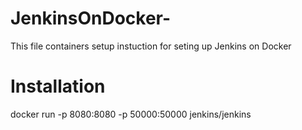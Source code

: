 # JenkinsOnDocker-
This  file containers setup instuction for seting up Jenkins on Docker

# Installation
 docker run -p 8080:8080 -p 50000:50000 jenkins/jenkins
 

